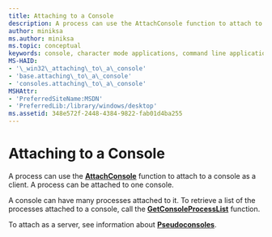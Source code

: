 ```yaml
---
title: Attaching to a Console
description: A process can use the AttachConsole function to attach to a console. A process can be attached to one console.
author: miniksa
ms.author: miniksa
ms.topic: conceptual
keywords: console, character mode applications, command line applications, terminal applications, console api
MS-HAID:
- '\_win32\_attaching\_to\_a\_console'
- 'base.attaching\_to\_a\_console'
- 'consoles.attaching\_to\_a\_console'
MSHAttr:
- 'PreferredSiteName:MSDN'
- 'PreferredLib:/library/windows/desktop'
ms.assetid: 348e572f-2448-4384-9822-fab01d4ba255
---
```


# Attaching to a Console

A process can use the [**AttachConsole**](attachconsole.md) function to attach to a console as a client. A process can be attached to one console.

A console can have many processes attached to it. To retrieve a list of the processes attached to a console, call the [**GetConsoleProcessList**](getconsoleprocesslist.md) function.

To attach as a server, see information about [**Pseudoconsoles**](pseudoconsoles.md).
